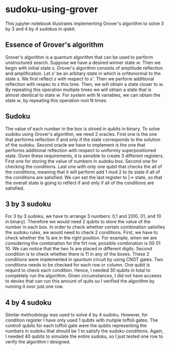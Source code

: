 # sudoku-using-grover

This jupyter notebook illustrates implementing Grover's algorithm to solve 3 by 3 and 4 by 4 sudokus in qiskit.

## Essence of Grover's algorithm

Grover's algorithm is a quantum algorithm that can be used to perform unstructured search. Suppose we have a desired winner state *w*. Then we begin with initial state *s*. Grover's algorithm consists of amplitude reflection and amplification. Let *s'* be an arbitary state in which is orhtonormal to the state *s*. We first reflect *s* with respect to *s'*. Then we perform additional reflection with respec to *s* this time. Then, we will obtain a state closer to *w*. By repeating this operation multiple times we will obtain a state that is almost identical to state *w*. For system with N variables, we can  obtain the state *w*, by repeating this operation root N times.

## Sudoku
The value of each number in the box is stroed in qubits in binary. To solve sudoku using Grover's algorithm, we need 2 oracles. First one is the one that performs reflection if and only if the state corresponds to the solution of the sudoku. Second oracle we have to implement is the one that performs additional reflection with respect to uniformly superpositioned state. 
Given these requirements, it is sensible to create 3 different registers. First one for storing the value of numbers in sudoku box. Second one for checking the conditions. Last one with only one qubit that checks the all of the conditions, meaning that it will perform add 1 mod 2 to its state if all of the conditions are satisfied. We can set the last register to |-> state, so that the overall state is going to reflect if and only if all of the conditions are satisfied.

## 3 by 3 sudoku
For 3 by 3 sudoku, we have to arrange 3 numbers: 0,1 and 2(00, 01, and 10 in binary). Therefore we would need 2 qubits to store the value of the number in each box. In order to check whether certain combination satisfies the sudoku rules, we would need to check 2 conditions. First, we have to check whether the 1s are in the right position. For example, when we are considering the combination for the firt row, possible combination is 00 01 10. We can notice that the two 1s are placed in different digits. Second condition is to check whether there is 11 in any of the boxes. These 2 conditions were implemented in qauntum circuit by using CNOT gates. Two conditions needs to be checked for each row or column. One qubit is requird to check each condition. Hence, I needed 30 qubits in total to completely run the algorithm. GIven circumstances, I did not have acceess to devies that can run this amount of quits so I verified the algorithm by running it ovor just one row. 

## 4 by 4 sudoku
Similar methodology was used to solve 4 by 4 sudoku. However, for condition register I have only used 1 qubits with mutiple toffoli gates. The controll qubits for each toffoli gate were the qubits representing the numbers in sudoku that should be 1 to satisfy the sudoku conditions. Again, I needed 40 qubits to simulate the entire sudoku, so I just tested one row to verify the algorithm I designed. 
